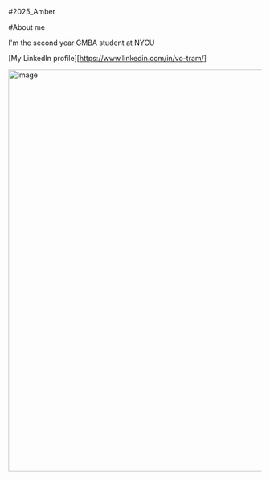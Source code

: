 #2025_Amber


#About me


I'm the second year GMBA student at NYCU

[My LinkedIn profile][https://www.linkedin.com/in/vo-tram/]

<img width="1530" height="800" alt="image" src="https://github.com/user-attachments/assets/758562d4-ddbc-44d8-80b8-251adbce0fa0" />

